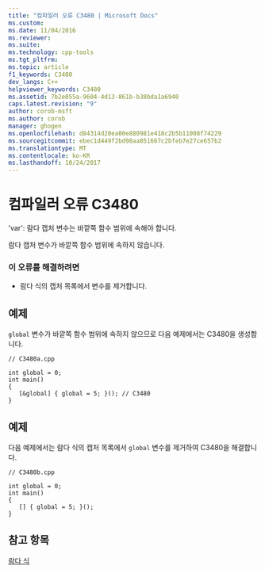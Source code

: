 ```yaml
---
title: "컴파일러 오류 C3480 | Microsoft Docs"
ms.custom: 
ms.date: 11/04/2016
ms.reviewer: 
ms.suite: 
ms.technology: cpp-tools
ms.tgt_pltfrm: 
ms.topic: article
f1_keywords: C3480
dev_langs: C++
helpviewer_keywords: C3480
ms.assetid: 7b2e055a-9604-4d13-861b-b38bda1a6940
caps.latest.revision: "9"
author: corob-msft
ms.author: corob
manager: ghogen
ms.openlocfilehash: d84314d20ea00e880981e418c2b5b11008f74229
ms.sourcegitcommit: ebec1d449f2bd98aa851667c2bfeb7e27ce657b2
ms.translationtype: MT
ms.contentlocale: ko-KR
ms.lasthandoff: 10/24/2017
---
```

# <a name="compiler-error-c3480"></a>컴파일러 오류 C3480
'var': 람다 캡처 변수는 바깥쪽 함수 범위에 속해야 합니다.  
  
 람다 캡처 변수가 바깥쪽 함수 범위에 속하지 않습니다.  
  
### <a name="to-correct-this-error"></a>이 오류를 해결하려면  
  
-   람다 식의 캡처 목록에서 변수를 제거합니다.  
  
## <a name="example"></a>예제  
 `global` 변수가 바깥쪽 함수 범위에 속하지 않으므로 다음 예제에서는 C3480을 생성합니다.  
  
```  
// C3480a.cpp  
  
int global = 0;  
int main()  
{  
   [&global] { global = 5; }(); // C3480  
}  
```  
  
## <a name="example"></a>예제  
 다음 예제에서는 람다 식의 캡처 목록에서 `global` 변수를 제거하여 C3480을 해결합니다.  
  
```  
// C3480b.cpp  
  
int global = 0;  
int main()  
{  
   [] { global = 5; }();  
}  
```  
  
## <a name="see-also"></a>참고 항목  
 [람다 식](../../cpp/lambda-expressions-in-cpp.md)
